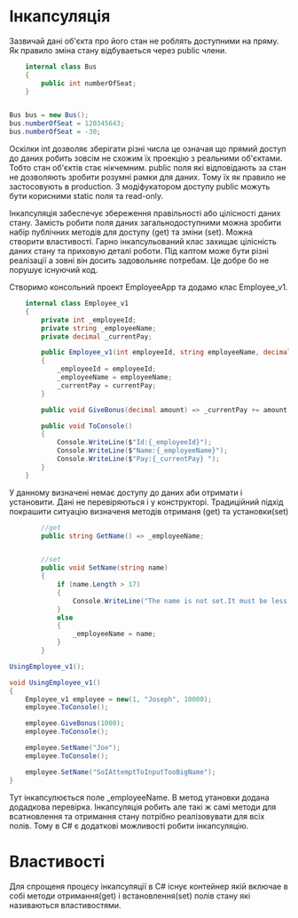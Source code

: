 # Інкапсуляція

Зазвичай дані об'єкта про його стан не роблять доступними на пряму. Як правило зміна стану відбуваеться через public члени. 
```cs
    internal class Bus
    {
        public int numberOfSeat;
    }
```
```cs

Bus bus = new Bus();
bus.numberOfSeat = 120345643;
bus.numberOfSeat = -30;
```
Оскілки int дозволяє зберігати різні числа це означая що прямий доступ до даних робить зовсім не схожим їх проекцію з реальними об'єктами. Тобто стан об'єктів стає нікчемним. public поля які відповідають за стан не дозволяють зробити розумні рамки для даних. Тому їх як правило не застосовують в production. З модіфукатором доступу public можуть бути корисними static поля та read-only.

Інкапсуляція забеспечує збереження правільності або цілісності даних стану. Замість робити поля даних загальнодоступними можна зробити набір публічних методів для доступу (get) та зміни (set). Можна створити властивості. Гарно інкапсульований клас захищає цілісність даних стану та приховую деталі роботи. Під каптом може бути різні реалізації а зовні він досить задовольняє потребам. Це добре бо не порушує існуючий код.

Створимо консольний проект EmployeeApp та додамо клас Employee_v1.

```cs
    internal class Employee_v1
    {
        private int _employeeId;
        private string _employeeName;
        private decimal _currentPay;

        public Employee_v1(int employeeId, string employeeName, decimal currentPay)
        {
            _employeeId = employeeId;
            _employeeName = employeeName;
            _currentPay = currentPay;
        }

        public void GiveBonus(decimal amount) => _currentPay += amount;

        public void ToConsole()
        {
            Console.WriteLine($"Id:{_employeeId}");
            Console.WriteLine($"Name:{_employeeName}");
            Console.WriteLine($"Pay:{_currentPay} ");
        }
    }
```

У данному визначені немає доступу до даних аби отримати і установити. Дані не перевіряються і у конструкторі. Традиційний підхід покрашити ситуацію визначеня методів отриманя (get) та установки(set)

```cs
        //get
        public string GetName() => _employeeName;


        //set
        public void SetName(string name)
        {
            if (name.Length > 17)
            {
                Console.WriteLine("The name is not set.It must be less than 17 characters");
            }
            else
            {
                _employeeName = name;
            }
        } 
```
```cs
UsingEmployee_v1();

void UsingEmployee_v1()
{
    Employee_v1 employee = new(1, "Joseph", 10000);
    employee.ToConsole();

    employee.GiveBonus(1000);
    employee.ToConsole();

    employee.SetName("Joe");
    employee.ToConsole();

    employee.SetName("SoIAttemptToInputTooBigName");
}
```

Тут інкапсулюється поле _employeeName. В метод утановки додана додадкова перевірка. Інкапсуляція робить але такі ж самі методи для всатновлення та отримання стану потрібно реалізовувати для всіх полів. Тому в C# є додаткові можливості робити інкапсуляцію.

# Властивості

Для спрощеня процесу інкапсуляції в C# існує контейнер якій включае в собі методи  отримання(get) і встановлення(set) полів стану які називаються властивостями. 


